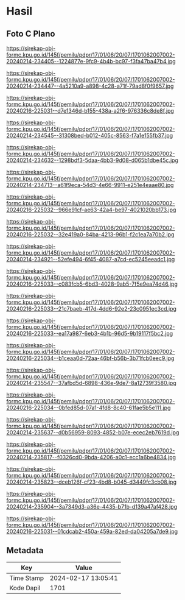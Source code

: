 # Hasil

## Foto C Plano

https://sirekap-obj-formc.kpu.go.id/145f/pemilu/pdpr/17/01/06/20/07/1701062007002-20240214-234405--1224877e-9fc9-4b4b-bc97-f3fa47ba47b4.jpg

https://sirekap-obj-formc.kpu.go.id/145f/pemilu/pdpr/17/01/06/20/07/1701062007002-20240214-234447--4a5210a9-a898-4c28-a71f-79ad8f0f9657.jpg

https://sirekap-obj-formc.kpu.go.id/145f/pemilu/pdpr/17/01/06/20/07/1701062007002-20240216-225031--d7e1346d-b155-438a-a2f6-976336c8de8f.jpg

https://sirekap-obj-formc.kpu.go.id/145f/pemilu/pdpr/17/01/06/20/07/1701062007002-20240214-234545--31308bed-b012-405c-8563-f7a1e155fb37.jpg

https://sirekap-obj-formc.kpu.go.id/145f/pemilu/pdpr/17/01/06/20/07/1701062007002-20240214-234632--1298bdf3-5daa-4bb3-9d08-d065b1dbe45c.jpg

https://sirekap-obj-formc.kpu.go.id/145f/pemilu/pdpr/17/01/06/20/07/1701062007002-20240214-234713--a61f9eca-54d3-4e66-9911-e251e4eaae80.jpg

https://sirekap-obj-formc.kpu.go.id/145f/pemilu/pdpr/17/01/06/20/07/1701062007002-20240216-225032--966e91cf-ae63-42a4-be97-4021020bb173.jpg

https://sirekap-obj-formc.kpu.go.id/145f/pemilu/pdpr/17/01/06/20/07/1701062007002-20240216-225032--32e419a0-84ba-4213-96b1-f2c1ea7a70b2.jpg

https://sirekap-obj-formc.kpu.go.id/145f/pemilu/pdpr/17/01/06/20/07/1701062007002-20240214-234921--52efe494-6f45-4087-a7cd-ec5245eeadc1.jpg

https://sirekap-obj-formc.kpu.go.id/145f/pemilu/pdpr/17/01/06/20/07/1701062007002-20240216-225033--c083fcb5-6bd3-4028-9ab5-7f5e9ea74d46.jpg

https://sirekap-obj-formc.kpu.go.id/145f/pemilu/pdpr/17/01/06/20/07/1701062007002-20240216-225033--21c7baeb-417d-4dd6-92e2-23c0951ec3cd.jpg

https://sirekap-obj-formc.kpu.go.id/145f/pemilu/pdpr/17/01/06/20/07/1701062007002-20240216-225033--ea17a987-6eb3-4b1b-96d5-9b19117f5bc2.jpg

https://sirekap-obj-formc.kpu.go.id/145f/pemilu/pdpr/17/01/06/20/07/1701062007002-20240216-225034--b1ceaa0d-72aa-46bf-b56b-3b71fcb0eec9.jpg

https://sirekap-obj-formc.kpu.go.id/145f/pemilu/pdpr/17/01/06/20/07/1701062007002-20240214-235547--37afbd5d-6898-436e-9de7-8a12739f3580.jpg

https://sirekap-obj-formc.kpu.go.id/145f/pemilu/pdpr/17/01/06/20/07/1701062007002-20240216-225034--0bfed85d-07a1-4fd8-8c40-61fae5b5e111.jpg

https://sirekap-obj-formc.kpu.go.id/145f/pemilu/pdpr/17/01/06/20/07/1701062007002-20240214-235637--d0b56959-8093-4852-b07e-ecec2eb7619d.jpg

https://sirekap-obj-formc.kpu.go.id/145f/pemilu/pdpr/17/01/06/20/07/1701062007002-20240214-235817--f0326cd0-9bda-4206-a0c1-ecc1a6be4834.jpg

https://sirekap-obj-formc.kpu.go.id/145f/pemilu/pdpr/17/01/06/20/07/1701062007002-20240214-235823--dceb126f-cf23-4bd8-b045-d3449fc3cb08.jpg

https://sirekap-obj-formc.kpu.go.id/145f/pemilu/pdpr/17/01/06/20/07/1701062007002-20240214-235904--3a7349d3-a36e-4435-b71b-d139a47af428.jpg

https://sirekap-obj-formc.kpu.go.id/145f/pemilu/pdpr/17/01/06/20/07/1701062007002-20240216-225031--01cdcab2-450a-459a-82ed-da04205a7de9.jpg


## Metadata

| Key        | Value               |
| ---------- | ------------------- |
| Time Stamp | 2024-02-17 13:05:41 |
| Kode Dapil | 1701                |



